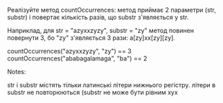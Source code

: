 Реалізуйте метод countOccurrences: метод приймає 2 параметри (str, substr) і повертає кількість разів, що substr з'являється у str.

Наприклад, для str = "azyxxzyzy", substr = "zy" метод повинен повернути 3, бо "zy" з'являється 3 рази: a[zy]xx[zy][zy].

countOccurrences("azyxxzyzy", "zy") == 3
countOccurrences("ababagalamaga", "ba") == 2

Notes:

str і substr містять тільки латинські літери нижнього регістру.
літери в substr не повторюються (substr не може бути рівним xyx
